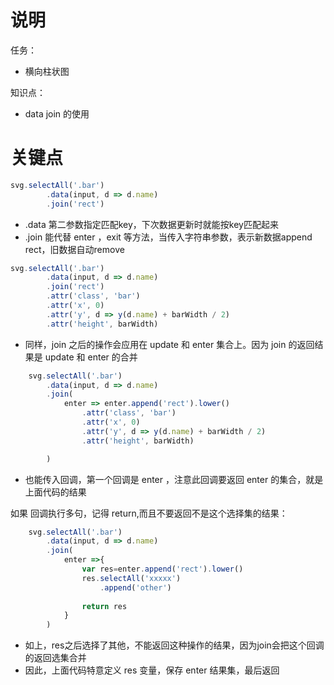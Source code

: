 
# 说明
任务：
- 横向柱状图


知识点：
- data join 的使用


# 关键点
```ts
svg.selectAll('.bar')
        .data(input, d => d.name)
        .join('rect')
```

- .data 第二参数指定匹配key，下次数据更新时就能按key匹配起来
- .join 能代替 enter ，exit 等方法，当传入字符串参数，表示新数据append rect，旧数据自动remove



```ts
svg.selectAll('.bar')
        .data(input, d => d.name)
        .join('rect')
        .attr('class', 'bar')
        .attr('x', 0)
        .attr('y', d => y(d.name) + barWidth / 2)
        .attr('height', barWidth)
```

- 同样，join 之后的操作会应用在 update 和 enter 集合上。因为 join 的返回结果是 update 和 enter 的合并

```ts
    svg.selectAll('.bar')
        .data(input, d => d.name)
        .join(
            enter => enter.append('rect').lower()
                .attr('class', 'bar')
                .attr('x', 0)
                .attr('y', d => y(d.name) + barWidth / 2)
                .attr('height', barWidth)

        )
```

- 也能传入回调，第一个回调是 enter ，注意此回调要返回 enter 的集合，就是上面代码的结果



如果 回调执行多句，记得 return,而且不要返回不是这个选择集的结果：

```ts
    svg.selectAll('.bar')
        .data(input, d => d.name)
        .join(
            enter =>{
                var res=enter.append('rect').lower()
                res.selectAll('xxxxx')
                	.append('other')
                
                return res
            }
        )
```

- 如上，res之后选择了其他，不能返回这种操作的结果，因为join会把这个回调的返回选集合并
- 因此，上面代码特意定义 res 变量，保存 enter 结果集，最后返回

